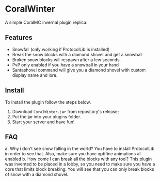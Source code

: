 # CoralWinter
A simple CoralMC invernal plugin replica. 
## Features
- Snowfall (only working if ProtocolLib is installed)
- Break the snow blocks with a diamond shovel and get a snowball
- Broken snow blocks will respawn after a few seconds. 
- PvP only enabled if you have a snowball in your hand
- Santashovel command will give you a diamond shovel with custom display name and lore. 
## Install
To install the plugin follow the steps below. 
1. Download `CoralWinter.jar` from repository's release;
2. Put the jar into your plugins folder. 
3. Start your server and have fun!
## FAQ
a. Why i don't see snow falling in the world?
You have to install ProtocolLib in order to see that.
Also, make sure you have optifine animations all enabled
b. How come I can break all the blocks with any tool?
This plugin was invented to be placed in a lobby, so you need to make sure you have a core that limits block breaking. You will see that you can only break blocks of snow with a diamond shovel. 